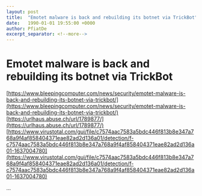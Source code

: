```yaml
---
layout: post
title:  "Emotet malware is back and rebuilding its botnet via TrickBot"
date:   1990-01-01 19:55:00 +0000
author: PfiatDe
excerpt_separator: <!--more-->
---
```


# Emotet malware is back and rebuilding its botnet via TrickBot
[https://www.bleepingcomputer.com/news/security/emotet-malware-is-back-and-rebuilding-its-botnet-via-trickbot/](https://www.bleepingcomputer.com/news/security/emotet-malware-is-back-and-rebuilding-its-botnet-via-trickbot/)
[https://urlhaus.abuse.ch/url/1789877/](https://urlhaus.abuse.ch/url/1789877/)
[https://www.virustotal.com/gui/file/c7574aac7583a5bdc446f813b8e347a768a9f4af858404371eae82ad2d136a01/detection/f-c7574aac7583a5bdc446f813b8e347a768a9f4af858404371eae82ad2d136a01-1637004780](https://www.virustotal.com/gui/file/c7574aac7583a5bdc446f813b8e347a768a9f4af858404371eae82ad2d136a01/detection/f-c7574aac7583a5bdc446f813b8e347a768a9f4af858404371eae82ad2d136a01-1637004780)

...
<!--more-->
